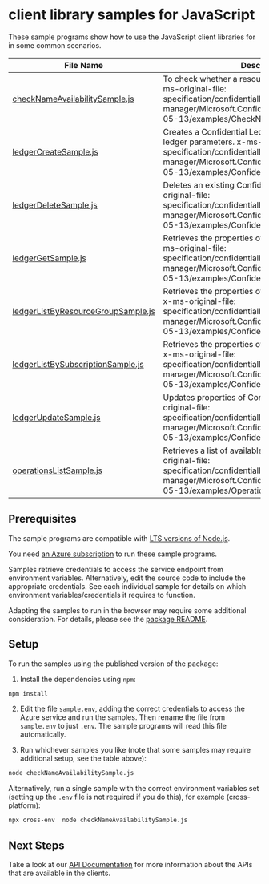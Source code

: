# client library samples for JavaScript

These sample programs show how to use the JavaScript client libraries for in some common scenarios.

| **File Name**                                                         | **Description**                                                                                                                                                                                                                  |
| --------------------------------------------------------------------- | -------------------------------------------------------------------------------------------------------------------------------------------------------------------------------------------------------------------------------- |
| [checkNameAvailabilitySample.js][checknameavailabilitysample]         | To check whether a resource name is available. x-ms-original-file: specification/confidentialledger/resource-manager/Microsoft.ConfidentialLedger/stable/2022-05-13/examples/CheckNameAvailability.json                          |
| [ledgerCreateSample.js][ledgercreatesample]                           | Creates a Confidential Ledger with the specified ledger parameters. x-ms-original-file: specification/confidentialledger/resource-manager/Microsoft.ConfidentialLedger/stable/2022-05-13/examples/ConfidentialLedger_Create.json |
| [ledgerDeleteSample.js][ledgerdeletesample]                           | Deletes an existing Confidential Ledger. x-ms-original-file: specification/confidentialledger/resource-manager/Microsoft.ConfidentialLedger/stable/2022-05-13/examples/ConfidentialLedger_Delete.json                            |
| [ledgerGetSample.js][ledgergetsample]                                 | Retrieves the properties of a Confidential Ledger. x-ms-original-file: specification/confidentialledger/resource-manager/Microsoft.ConfidentialLedger/stable/2022-05-13/examples/ConfidentialLedger_Get.json                     |
| [ledgerListByResourceGroupSample.js][ledgerlistbyresourcegroupsample] | Retrieves the properties of all Confidential Ledgers. x-ms-original-file: specification/confidentialledger/resource-manager/Microsoft.ConfidentialLedger/stable/2022-05-13/examples/ConfidentialLedger_List.json                 |
| [ledgerListBySubscriptionSample.js][ledgerlistbysubscriptionsample]   | Retrieves the properties of all Confidential Ledgers. x-ms-original-file: specification/confidentialledger/resource-manager/Microsoft.ConfidentialLedger/stable/2022-05-13/examples/ConfidentialLedger_ListBySub.json            |
| [ledgerUpdateSample.js][ledgerupdatesample]                           | Updates properties of Confidential Ledger x-ms-original-file: specification/confidentialledger/resource-manager/Microsoft.ConfidentialLedger/stable/2022-05-13/examples/ConfidentialLedger_Update.json                           |
| [operationsListSample.js][operationslistsample]                       | Retrieves a list of available API operations x-ms-original-file: specification/confidentialledger/resource-manager/Microsoft.ConfidentialLedger/stable/2022-05-13/examples/Operations_Get.json                                   |

## Prerequisites

The sample programs are compatible with [LTS versions of Node.js](https://github.com/nodejs/release#release-schedule).

You need [an Azure subscription][freesub] to run these sample programs.

Samples retrieve credentials to access the service endpoint from environment variables. Alternatively, edit the source code to include the appropriate credentials. See each individual sample for details on which environment variables/credentials it requires to function.

Adapting the samples to run in the browser may require some additional consideration. For details, please see the [package README][package].

## Setup

To run the samples using the published version of the package:

1. Install the dependencies using `npm`:

```bash
npm install
```

2. Edit the file `sample.env`, adding the correct credentials to access the Azure service and run the samples. Then rename the file from `sample.env` to just `.env`. The sample programs will read this file automatically.

3. Run whichever samples you like (note that some samples may require additional setup, see the table above):

```bash
node checkNameAvailabilitySample.js
```

Alternatively, run a single sample with the correct environment variables set (setting up the `.env` file is not required if you do this), for example (cross-platform):

```bash
npx cross-env  node checkNameAvailabilitySample.js
```

## Next Steps

Take a look at our [API Documentation][apiref] for more information about the APIs that are available in the clients.

[checknameavailabilitysample]: https://github.com/Azure/azure-sdk-for-js/blob/main/sdk/confidentialledger/arm-confidentialledger/samples/v1/javascript/checkNameAvailabilitySample.js
[ledgercreatesample]: https://github.com/Azure/azure-sdk-for-js/blob/main/sdk/confidentialledger/arm-confidentialledger/samples/v1/javascript/ledgerCreateSample.js
[ledgerdeletesample]: https://github.com/Azure/azure-sdk-for-js/blob/main/sdk/confidentialledger/arm-confidentialledger/samples/v1/javascript/ledgerDeleteSample.js
[ledgergetsample]: https://github.com/Azure/azure-sdk-for-js/blob/main/sdk/confidentialledger/arm-confidentialledger/samples/v1/javascript/ledgerGetSample.js
[ledgerlistbyresourcegroupsample]: https://github.com/Azure/azure-sdk-for-js/blob/main/sdk/confidentialledger/arm-confidentialledger/samples/v1/javascript/ledgerListByResourceGroupSample.js
[ledgerlistbysubscriptionsample]: https://github.com/Azure/azure-sdk-for-js/blob/main/sdk/confidentialledger/arm-confidentialledger/samples/v1/javascript/ledgerListBySubscriptionSample.js
[ledgerupdatesample]: https://github.com/Azure/azure-sdk-for-js/blob/main/sdk/confidentialledger/arm-confidentialledger/samples/v1/javascript/ledgerUpdateSample.js
[operationslistsample]: https://github.com/Azure/azure-sdk-for-js/blob/main/sdk/confidentialledger/arm-confidentialledger/samples/v1/javascript/operationsListSample.js
[apiref]: https://docs.microsoft.com/javascript/api/@azure/arm-confidentialledger?view=azure-node-preview
[freesub]: https://azure.microsoft.com/free/
[package]: https://github.com/Azure/azure-sdk-for-js/tree/main/sdk/confidentialledger/arm-confidentialledger/README.md
